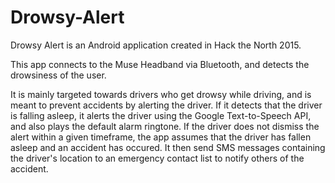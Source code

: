 # Drowsy-Alert

Drowsy Alert is an Android application created in Hack the North 2015.

This app connects to the Muse Headband via Bluetooth, and detects the drowsiness of the user.

It is mainly targeted towards drivers who get drowsy while driving, and is meant to prevent accidents by alerting the driver.
If it detects that the driver is falling asleep, it alerts the driver using the Google Text-to-Speech API, and also plays the default alarm ringtone. If the driver does not dismiss the alert within a given timeframe, the app assumes that the driver has fallen asleep and an accident has occured. It then send SMS messages containing the driver's location to an emergency contact list to notify others of the accident.
